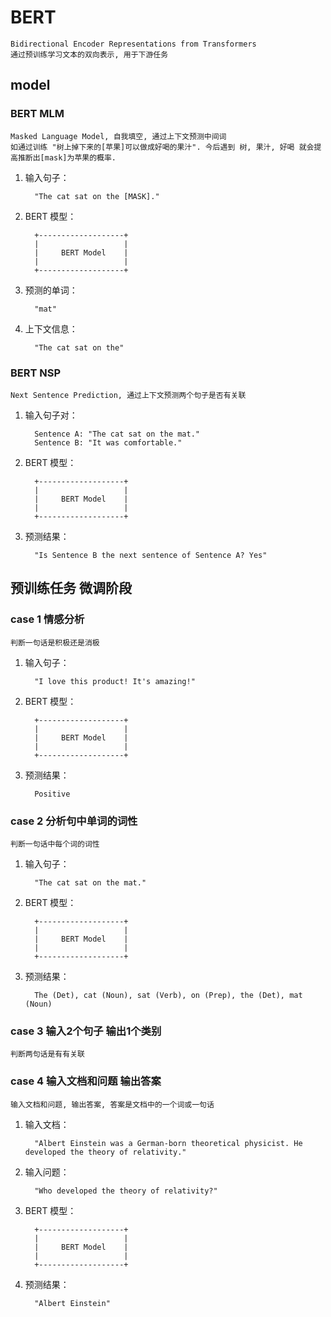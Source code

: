 # BERT

    Bidirectional Encoder Representations from Transformers
    通过预训练学习文本的双向表示, 用于下游任务

## model

### BERT MLM

    Masked Language Model, 自我填空, 通过上下文预测中间词
    如通过训练 "树上掉下来的[苹果]可以做成好喝的果汁". 今后遇到 树, 果汁, 好喝 就会提高推断出[mask]为苹果的概率.

1. 输入句子：

         "The cat sat on the [MASK]."

2. BERT 模型：

         +-------------------+
         |                   |
         |     BERT Model    |
         |                   |
         +-------------------+

3. 预测的单词：

         "mat"

4. 上下文信息：

         "The cat sat on the"

### BERT NSP

    Next Sentence Prediction, 通过上下文预测两个句子是否有关联

1. 输入句子对：

         Sentence A: "The cat sat on the mat."
         Sentence B: "It was comfortable."

2. BERT 模型：

         +-------------------+
         |                   |
         |     BERT Model    |
         |                   |
         +-------------------+

3. 预测结果：

         "Is Sentence B the next sentence of Sentence A? Yes"

## 预训练任务 微调阶段

### case 1 情感分析

    判断一句话是积极还是消极

1. 输入句子：

         "I love this product! It's amazing!"

2. BERT 模型：

         +-------------------+
         |                   |
         |     BERT Model    |
         |                   |
         +-------------------+

3. 预测结果：

         Positive

### case 2 分析句中单词的词性

    判断一句话中每个词的词性

1. 输入句子：

         "The cat sat on the mat."

2. BERT 模型：

         +-------------------+
         |                   |
         |     BERT Model    |
         |                   |
         +-------------------+

3. 预测结果：

         The (Det), cat (Noun), sat (Verb), on (Prep), the (Det), mat (Noun)

### case 3 输入2个句子 输出1个类别

    判断两句话是有有关联

### case 4 输入文档和问题 输出答案

    输入文档和问题, 输出答案, 答案是文档中的一个词或一句话

1. 输入文档：

         "Albert Einstein was a German-born theoretical physicist. He developed the theory of relativity."

2. 输入问题：

         "Who developed the theory of relativity?"

3. BERT 模型：

         +-------------------+
         |                   |
         |     BERT Model    |
         |                   |
         +-------------------+

4. 预测结果：

         "Albert Einstein"